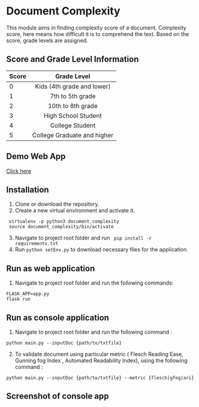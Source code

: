 # Document Complexity

This module aims in finding complexity score of a document. Complexity score, here means how difficult it is to comprehend the text. Based on the score, grade levels are assigned. 

## Score and Grade Level Information

| Score        | Grade Level    |
| ------------- |:-------------:| 
| 0 | Kids (4th grade and lower) | 
| 1 | 7th to 5th grade      |  
| 2 | 10th to 8th grade     |
| 3 | High School Student     |  
| 4 | College Student    |  
| 5 | College Graduate and higher    |  

## Demo Web App
[Click here](https://text-complexity.herokuapp.com)

## Installation

1. Clone or download the repository.
2. Create a new virtual environment and activate it.
```
 virtualenv -p python3 document_complexity
 source document_complexity/bin/activate
 ```

3. Navigate to project root folder and run ``` pip install -r requirements.txt```
4. Run ``` python setEnv.py ``` to download necessary files for the application.

## Run as web application
1. Navigate to project root folder and run the following commands:
```
FLASK_APP=app.py
flask run
```

## Run as console application

1. Navigate to project root folder and run the following command : 
```
python main.py --inputDoc {path/to/txtfile}
```
2. To validate document using particular metric ( Flesch Reading Ease, Gunning fog Index , Automated Readability Index), using the following command :
```
python main.py --inputDoc {path/to/txtfile} --metric {flesch|gfog|ari}
```

## Screenshot of console app

[screenshot]: https://github.com/santhiya-v/document_complexity/blob/master/console.png

